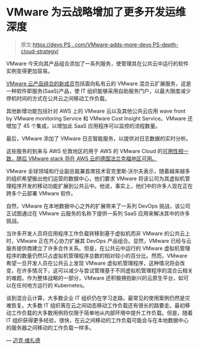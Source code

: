 # VMware 为云战略增加了更多开发运维深度

> 原文:[https://devo PS . com/VMware-adds-more-devo PS-depth-cloud-strategy/](https://devops.com/vmware-adds-more-devops-depth-cloud-strategy/)

VMware 今天向其产品组合添加了一系列服务，使管理其在公共云中运行的软件实例变得更加容易。

[VMware 云产品组合的新成员](https://www.vmware.com/company/news/releases/vmw-newsfeed.VMware-Accelerates-and-Simplifies-Multi-Cloud-Adoption-with-Expanded-Cloud-Services-Portfolio.2203881.html)包括面向私有云的 VMware 混合云扩展服务，这是一种软件即服务(SaaS)产品，使 IT 组织能够采用自助服务门户，以最大限度减少停机时间的方式在公共云之间移动工作负载。

其他新增功能包括针对 AWS 上的 VMware 云以及其他公共云应用 wave front by VMware monitoring Service 和 VMware Cost Insight Service。VMware 还增加了 45 个集成，以增加此 SaaS 应用程序可以监控的流程数量。

最后，VMware 添加了 VMware 日志智能服务，以提供对日志数据的实时分析。

这些服务的到来与 AWS 伦敦地区的用于 AWS 的 VMware Cloud 的[可用性相一致，随后 VMware stack 将在 AWS 云的德国法兰克福地区可用。](https://www.vmware.com/company/news/releases/vmw-newsfeed.VMware-Cloud-on-AWS-Expands-to-Europe,--Delivers-Powerful-New-Capabilities-for-Migrating-and-Protecting-Applications.2203882.html)

VMware 全球领域和行业副总裁兼首席技术官克里斯·沃尔夫表示，随着越来越多的组织希望搬出他们运营的数据中心，他们要求 VMware 将该公司为其虚拟机管理程序开发的移动功能扩展到公共云中。他说，事实上，他们中的许多人现在正在跨多个云部署 VMware 软件。

自然，VMware 在本地数据中心之外的扩展带来了一系列 DevOps 挑战，该公司正试图通过在 VMware 云服务的名称下提供一系列 SaaS 应用来解决其中的许多挑战。

当许多开发人员将应用程序工作负载转移到基于虚拟机而非 VMware 的公共云上时，VMware 正在齐心协力扩展其 DevOps 产品组合。显然，VMware 已经与云服务提供商建立了许多合作关系。但是，在公共云中运行的 VMware 虚拟机管理程序的数量仍然只占虚拟机管理程序总数的相对较小的百分比。然而，VMware 希望一旦开发人员在公共云上发现 VMware 虚拟机管理程序，这种情况将会改变，在许多情况下，这可以减少与尝试管理基于不同虚拟机管理程序的混合云相关的难题。作为整体战略的一部分，VMware 还积极拥抱新兴的云原生平台，如可以在任何地方运行的 Kubernetes。

谈到混合云计算，大多数企业 IT 组织仍在学习走路。最常见的使用案例仍然是灾难恢复。大多数 IT 组织离在云之间动态移动工作负载还有很长的路要走。最初移动工作负载的大多数用例将仅限于简单地从内部环境中提升工作负载。但是，随着 IT 组织获得更多经验，很快，在云之间移动的工作负载可能会与在本地数据中心的服务器之间移动的工作负载一样多。

— [迈克·维扎德](https://devops.com/author/mike-vizard/)